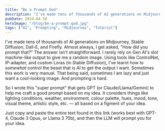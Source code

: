 ```yaml
---
title: "Be a Prompt God"
description: "I've made tens of thousands of AI generations on Midjourney, Stable Diffusion, Dall-E, and Firefly. Almost always, I get asked, 'How did you prompt that?' The answer isn't straightforward."
pubDate: 2024-04-30
heroImage: "/blog/be-a-prompt-god.jpg"
tags: ["AI", "Prompting", "Midjourney", "Tutorial"]
---
```


I've made tens of thousands of AI generations on Midjourney, Stable Diffusion, Dall-E, and Firefly. Almost always, I get asked, "How did you prompt that?" The answer isn't straightforward. I rarely rely on Gen AI's slot machine-like output to give me a random image. Using tools like ControlNet, IP-adapter, and custom Loras (in Stable Diffusion), I've learnt how to _somewhat_ control the beast that is AI to get the output I want. Sometimes this work is very manual. That being said, sometimes I am lazy and just want a cool-looking image. And prompting is hard.

So I wrote this "super prompt" that gets GPT (or Claude/Llama/Gemini) to help me craft a good prompt based on my idea. It considers things like lighting conditions, weather, environment, colour palette, hues, mood, tone, visual theme, artistic style, etc. — all based on a figment of your idea.

Just copy and paste the entire text found in this link (works best with GPT-4, Claude 3 Opus, or Llama 3 70b), and then the LLM will prompt you for your idea.
